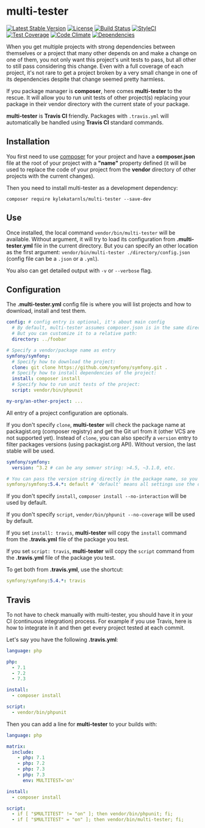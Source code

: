 # multi-tester

[![Latest Stable Version](https://poser.pugx.org/kylekatarnls/multi-tester/v/stable.png)](https://packagist.org/packages/kylekatarnls/multi-tester)
[![License](https://poser.pugx.org/kylekatarnls/multi-tester/license)](https://packagist.org/packages/kylekatarnls/multi-tester)
[![Build Status](https://travis-ci.org/kylekatarnls/multi-tester.svg?branch=master)](https://travis-ci.org/kylekatarnls/multi-tester)
[![StyleCI](https://styleci.io/repos/168829625/shield?style=flat)](https://styleci.io/repos/168829625)
[![Test Coverage](https://codeclimate.com/github/kylekatarnls/multi-tester/badges/coverage.svg)](https://codecov.io/github/kylekatarnls/multi-tester?branch=master)
[![Code Climate](https://codeclimate.com/github/kylekatarnls/multi-tester/badges/gpa.svg)](https://codeclimate.com/github/kylekatarnls/multi-tester)
[![Dependencies](https://tidelift.com/badges/github/kylekatarnls/multi-tester)](https://tidelift.com/subscription/pkg/packagist-pug-php-pug?utm_source=packagist-pug-php-pug&utm_medium=referral&utm_campaign=readme)

When you get multiple projects with strong dependencies between themselves or a project that many other depends on
and make a change on one of them, you not only want this project's unit tests to pass, but all other to still pass
considering this change. Even with a full coverage of each project, it's not rare to get a project broken by a very
small change in one of its dependencies despite that change seemed pretty harmless.

If you package manager is **composer**, here comes **multi-tester** to the rescue. It will allow you to run unit tests
of other project(s) replacing your package in their vendor directory with the current state of your package.

**multi-tester** is **Travis CI** friendly. Packages with `.travis.yml` will automatically be handled using **Travis CI**
standard commands.

## Installation

You first need to use [composer](https://getcomposer.org) for your project and have a **composer.json** file at the
root of your project with a **"name"** property defined (it will be used to replace the code of your project from the
**vendor** directory of other projects with the current changes).

Then you need to install multi-tester as a development dependency:
```
composer require kylekatarnls/multi-tester --save-dev
```

## Use

Once installed, the local command `vendor/bin/multi-tester` will be available. Without argument, it will try to load
its configuration from **.multi-tester.yml** file in the current directory. But you can specify an other location
as the first argument: `vendor/bin/multi-tester ./directory/config.json` (config file can be a `.json` or a `.yml`).

You also can get detailed output with `-v` or `--verbose` flag.

## Configuration

The **.multi-tester.yml** config file is where you will list projects and how to download, install and test them.

```yaml
config: # config entry is optional, it's about main config
  # By default, multi-tester assumes composer.json is in the same directory than .multi-tester.yml
  # But you can customize it to a relative path:
  directory: ../foobar

# Specify a vendor/package name as entry
symfony/symfony:
  # Specify how to download the project:
  clone: git clone https://github.com/symfony/symfony.git .
  # Specify how to install dependencies of the project:
  install: composer install
  # Specify how to run unit tests of the project:
  script: vendor/bin/phpunit

my-org/an-other-project: ...
```

All entry of a project configuration are optionals.

If you don't specify `clone`, **multi-tester** will check the package name at packagist.org (composer registry) and
get the Git url from it (other VCS are not supported yet). Instead of `clone`, you can also specify a `version` entry
to filter packages versions (using packagist.org API). Without version, the last stable will be used.


```yaml
symfony/symfony:
  version: ^3.2 # can be any semver string: >4.5, ~3.1.0, etc.

# You can pass the version string directly in the package name, so you can run the same package at different versions
symfony/symfony:5.4.*: default # 'default' means all settings use the default one
```

If you don't specify `install`, `composer install --no-interaction` will be used by default.

If you don't specify `script`, `vendor/bin/phpunit --no-coverage` will be used by default.

If you set `install: travis`, **multi-tester** will copy the `install` command from the **.travis.yml** file of
the package you test.

If you set `script: travis`, **multi-tester** will copy the `script` command from the **.travis.yml** file of
the package you test.

To get both from **.travis.yml**, use the shortcut:

```yaml
symfony/symfony:5.4.*: travis
```

## Travis

To not have to check manually with multi-tester, you should have it in your CI (continuous integration) process.
For example if you use Travis, here is how to integrate in it and then get every project tested at each commit.

Let's say you have the following **.travis.yml**:

```yaml
language: php

php:
  - 7.1
  - 7.2
  - 7.3

install:
  - composer install

script:
  - vendor/bin/phpunit
```

Then you can add a line for **multi-tester** to your builds with:

```yaml
language: php

matrix:
  include:
    - php: 7.1
    - php: 7.2
    - php: 7.3
    - php: 7.3
      env: MULTITEST='on'

install:
  - composer install

script:
  - if [ "$MULTITEST" != "on" ]; then vendor/bin/phpunit; fi;
  - if [ "$MULTITEST" = "on" ]; then vendor/bin/multi-tester; fi;
```
